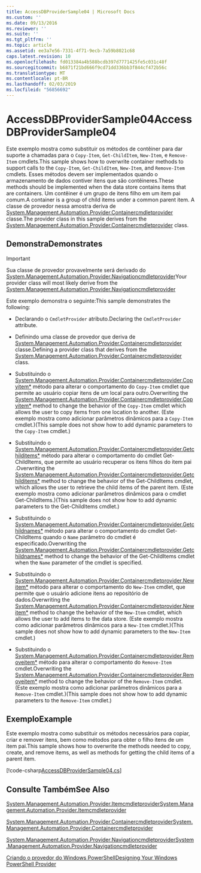 ```yaml
---
title: AccessDBProviderSample04 | Microsoft Docs
ms.custom: ''
ms.date: 09/13/2016
ms.reviewer: ''
ms.suite: ''
ms.tgt_pltfrm: ''
ms.topic: article
ms.assetid: ee3a7e56-7331-4f71-9ecb-7a59b8021c68
caps.latest.revision: 10
ms.openlocfilehash: fd013384a4b588bcdb397d7771425fe5c031c48f
ms.sourcegitcommit: b6871f21bd666f9cd71dd336bb3f844cf472b56c
ms.translationtype: MT
ms.contentlocale: pt-BR
ms.lasthandoff: 02/03/2019
ms.locfileid: "56856692"
---
```

# <a name="accessdbprovidersample04"></a><span data-ttu-id="bdc79-102">AccessDBProviderSample04</span><span class="sxs-lookup"><span data-stu-id="bdc79-102">AccessDBProviderSample04</span></span>

<span data-ttu-id="bdc79-103">Este exemplo mostra como substituir os métodos de contêiner para dar suporte a chamadas para o `Copy-Item`, `Get-ChildItem`, `New-Item`, e `Remove-Item` cmdlets.</span><span class="sxs-lookup"><span data-stu-id="bdc79-103">This sample shows how to overwrite container methods to support calls to the `Copy-Item`, `Get-ChildItem`, `New-Item`, and `Remove-Item` cmdlets.</span></span> <span data-ttu-id="bdc79-104">Esses métodos devem ser implementados quando o armazenamento de dados contiver itens que são contêineres.</span><span class="sxs-lookup"><span data-stu-id="bdc79-104">These methods should be implemented when the data store contains items that are containers.</span></span> <span data-ttu-id="bdc79-105">Um contêiner é um grupo de itens filho em um item pai comum.</span><span class="sxs-lookup"><span data-stu-id="bdc79-105">A container is a group of child items under a common parent item.</span></span> <span data-ttu-id="bdc79-106">A classe de provedor nessa amostra deriva de [System.Management.Automation.Provider.Containercmdletprovider](/dotnet/api/System.Management.Automation.Provider.ContainerCmdletProvider) classe.</span><span class="sxs-lookup"><span data-stu-id="bdc79-106">The provider class in this sample derives from the [System.Management.Automation.Provider.Containercmdletprovider](/dotnet/api/System.Management.Automation.Provider.ContainerCmdletProvider) class.</span></span>

## <a name="demonstrates"></a><span data-ttu-id="bdc79-107">Demonstra</span><span class="sxs-lookup"><span data-stu-id="bdc79-107">Demonstrates</span></span>

> [!IMPORTANT]
> <span data-ttu-id="bdc79-108">Sua classe de provedor provavelmente será derivado do [System.Management.Automation.Provider.Navigationcmdletprovider](/dotnet/api/System.Management.Automation.Provider.NavigationCmdletProvider)</span><span class="sxs-lookup"><span data-stu-id="bdc79-108">Your provider class will most likely derive from the [System.Management.Automation.Provider.Navigationcmdletprovider](/dotnet/api/System.Management.Automation.Provider.NavigationCmdletProvider)</span></span>

<span data-ttu-id="bdc79-109">Este exemplo demonstra o seguinte:</span><span class="sxs-lookup"><span data-stu-id="bdc79-109">This sample demonstrates the following:</span></span>

- <span data-ttu-id="bdc79-110">Declarando o `CmdletProvider` atributo.</span><span class="sxs-lookup"><span data-stu-id="bdc79-110">Declaring the `CmdletProvider` attribute.</span></span>

- <span data-ttu-id="bdc79-111">Definindo uma classe de provedor que deriva de [System.Management.Automation.Provider.Containercmdletprovider](/dotnet/api/System.Management.Automation.Provider.ContainerCmdletProvider) classe.</span><span class="sxs-lookup"><span data-stu-id="bdc79-111">Defining a provider class that derives from the [System.Management.Automation.Provider.Containercmdletprovider](/dotnet/api/System.Management.Automation.Provider.ContainerCmdletProvider) class.</span></span>

- <span data-ttu-id="bdc79-112">Substituindo o [System.Management.Automation.Provider.Containercmdletprovider.Copyitem\*](/dotnet/api/System.Management.Automation.Provider.ContainerCmdletProvider.CopyItem) método para alterar o comportamento do `Copy-Item` cmdlet que permite ao usuário copiar itens de um local para outro.</span><span class="sxs-lookup"><span data-stu-id="bdc79-112">Overwriting the [System.Management.Automation.Provider.Containercmdletprovider.Copyitem\*](/dotnet/api/System.Management.Automation.Provider.ContainerCmdletProvider.CopyItem) method to change the behavior of the `Copy-Item` cmdlet which allows the user to copy items from one location to another.</span></span> <span data-ttu-id="bdc79-113">(Este exemplo mostra como adicionar parâmetros dinâmicos para a `Copy-Item` cmdlet.)</span><span class="sxs-lookup"><span data-stu-id="bdc79-113">(This sample does not show how to add dynamic parameters to the `Copy-Item` cmdlet.)</span></span>

- <span data-ttu-id="bdc79-114">Substituindo o [System.Management.Automation.Provider.Containercmdletprovider.Getchilditems\*](/dotnet/api/System.Management.Automation.Provider.ContainerCmdletProvider.GetChildItems) método para alterar o comportamento do cmdlet Get-ChildItems, que permite ao usuário recuperar os itens filhos do item pai .</span><span class="sxs-lookup"><span data-stu-id="bdc79-114">Overwriting the [System.Management.Automation.Provider.Containercmdletprovider.Getchilditems\*](/dotnet/api/System.Management.Automation.Provider.ContainerCmdletProvider.GetChildItems) method to change the behavior of the Get-ChildItems cmdlet, which allows the user to retrieve the child items of the parent item.</span></span> <span data-ttu-id="bdc79-115">(Este exemplo mostra como adicionar parâmetros dinâmicos para o cmdlet Get-ChildItems.)</span><span class="sxs-lookup"><span data-stu-id="bdc79-115">(This sample does not show how to add dynamic parameters to the Get-ChildItems cmdlet.)</span></span>

- <span data-ttu-id="bdc79-116">Substituindo o [System.Management.Automation.Provider.Containercmdletprovider.Getchildnames\*](/dotnet/api/System.Management.Automation.Provider.ContainerCmdletProvider.GetChildNames) método para alterar o comportamento do cmdlet Get-ChildItems quando o `Name` parâmetro do cmdlet é especificado.</span><span class="sxs-lookup"><span data-stu-id="bdc79-116">Overwriting the [System.Management.Automation.Provider.Containercmdletprovider.Getchildnames\*](/dotnet/api/System.Management.Automation.Provider.ContainerCmdletProvider.GetChildNames) method to change the behavior of the Get-ChildItems cmdlet when the `Name` parameter of the cmdlet is specified.</span></span>

- <span data-ttu-id="bdc79-117">Substituindo o [System.Management.Automation.Provider.Containercmdletprovider.Newitem\*](/dotnet/api/System.Management.Automation.Provider.ContainerCmdletProvider.NewItem) método para alterar o comportamento do `New-Item` cmdlet, que permite que o usuário adicione itens ao repositório de dados.</span><span class="sxs-lookup"><span data-stu-id="bdc79-117">Overwriting the [System.Management.Automation.Provider.Containercmdletprovider.Newitem\*](/dotnet/api/System.Management.Automation.Provider.ContainerCmdletProvider.NewItem) method to change the behavior of the `New-Item` cmdlet, which allows the user to add items to the data store.</span></span> <span data-ttu-id="bdc79-118">(Este exemplo mostra como adicionar parâmetros dinâmicos para a `New-Item` cmdlet.)</span><span class="sxs-lookup"><span data-stu-id="bdc79-118">(This sample does not show how to add dynamic parameters to the `New-Item` cmdlet.)</span></span>

- <span data-ttu-id="bdc79-119">Substituindo o [System.Management.Automation.Provider.Containercmdletprovider.Removeitem\*](/dotnet/api/System.Management.Automation.Provider.ContainerCmdletProvider.RemoveItem) método para alterar o comportamento do `Remove-Item` cmdlet.</span><span class="sxs-lookup"><span data-stu-id="bdc79-119">Overwriting the [System.Management.Automation.Provider.Containercmdletprovider.Removeitem\*](/dotnet/api/System.Management.Automation.Provider.ContainerCmdletProvider.RemoveItem) method to change the behavior of the `Remove-Item` cmdlet.</span></span> <span data-ttu-id="bdc79-120">(Este exemplo mostra como adicionar parâmetros dinâmicos para a `Remove-Item` cmdlet.)</span><span class="sxs-lookup"><span data-stu-id="bdc79-120">(This sample does not show how to add dynamic parameters to the `Remove-Item` cmdlet.)</span></span>

## <a name="example"></a><span data-ttu-id="bdc79-121">Exemplo</span><span class="sxs-lookup"><span data-stu-id="bdc79-121">Example</span></span>

<span data-ttu-id="bdc79-122">Este exemplo mostra como substituir os métodos necessários para copiar, criar e remover itens, bem como métodos para obter o filho itens de um item pai.</span><span class="sxs-lookup"><span data-stu-id="bdc79-122">This sample shows how to overwrite the methods needed to copy, create, and remove items, as well as methods for getting the child items of a parent item.</span></span>

[!code-csharp[AccessDBProviderSample04.cs](../../powershell-sdk-samples/SDK-2.0/csharp/AccessDBProviderSample06/AccessDBProviderSample06.cs#L11-L1635 "AccessDBProviderSample04.cs")]

## <a name="see-also"></a><span data-ttu-id="bdc79-123">Consulte Também</span><span class="sxs-lookup"><span data-stu-id="bdc79-123">See Also</span></span>

[<span data-ttu-id="bdc79-124">System.Management.Automation.Provider.Itemcmdletprovider</span><span class="sxs-lookup"><span data-stu-id="bdc79-124">System.Management.Automation.Provider.Itemcmdletprovider</span></span>](/dotnet/api/System.Management.Automation.Provider.ItemCmdletProvider)

[<span data-ttu-id="bdc79-125">System.Management.Automation.Provider.Containercmdletprovider</span><span class="sxs-lookup"><span data-stu-id="bdc79-125">System.Management.Automation.Provider.Containercmdletprovider</span></span>](/dotnet/api/System.Management.Automation.Provider.ContainerCmdletProvider)

[<span data-ttu-id="bdc79-126">System.Management.Automation.Provider.Navigationcmdletprovider</span><span class="sxs-lookup"><span data-stu-id="bdc79-126">System.Management.Automation.Provider.Navigationcmdletprovider</span></span>](/dotnet/api/System.Management.Automation.Provider.NavigationCmdletProvider)

[<span data-ttu-id="bdc79-127">Criando o provedor do Windows PowerShell</span><span class="sxs-lookup"><span data-stu-id="bdc79-127">Designing Your Windows PowerShell Provider</span></span>](./provider-types.md)